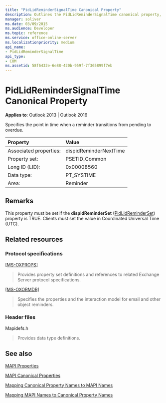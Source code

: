 ```yaml
---
title: "PidLidReminderSignalTime Canonical Property"
description: Outlines the PidLidReminderSignalTime canonical property, which specifies the point in time when a reminder transitions from pending to overdue.
manager: soliver
ms.date: 03/09/2015
ms.audience: Developer
ms.topic: reference
ms.service: office-online-server
ms.localizationpriority: medium
api_name:
- PidLidReminderSignalTime
api_type:
- COM
ms.assetid: 58f6432e-6e88-420b-959f-7f365899f7eb
---
```


# PidLidReminderSignalTime Canonical Property

  
  
**Applies to**: Outlook 2013 | Outlook 2016 
  
Specifies the point in time when a reminder transitions from pending to overdue.
  
|Property |Value |
|:-----|:-----|
|Associated properties:  <br/> |dispidReminderNextTime  <br/> |
|Property set:  <br/> |PSETID_Common  <br/> |
|Long ID (LID):  <br/> |0x00008560  <br/> |
|Data type:  <br/> |PT_SYSTIME  <br/> |
|Area:  <br/> |Reminder  <br/> |
   
## Remarks

This property must be set if the **dispidReminderSet** ([PidLidReminderSet](pidlidreminderset-canonical-property.md)) property is TRUE. Clients must set the value in Coordinated Universal Time (UTC).
  
## Related resources

### Protocol specifications

[[MS-OXPROPS]](https://msdn.microsoft.com/library/f6ab1613-aefe-447d-a49c-18217230b148%28Office.15%29.aspx)
  
> Provides property set definitions and references to related Exchange Server protocol specifications.
    
[[MS-OXORMDR]](https://msdn.microsoft.com/library/5454ebcc-e5d1-4da8-a598-d393b101caab%28Office.15%29.aspx)
  
> Specifies the properties and the interaction model for email and other object reminders.
    
### Header files

Mapidefs.h
  
> Provides data type definitions.
    
## See also



[MAPI Properties](mapi-properties.md)
  
[MAPI Canonical Properties](mapi-canonical-properties.md)
  
[Mapping Canonical Property Names to MAPI Names](mapping-canonical-property-names-to-mapi-names.md)
  
[Mapping MAPI Names to Canonical Property Names](mapping-mapi-names-to-canonical-property-names.md)

